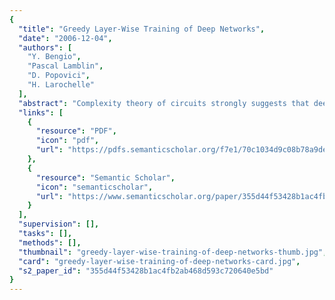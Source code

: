 ```yaml
---
{
  "title": "Greedy Layer-Wise Training of Deep Networks",
  "date": "2006-12-04",
  "authors": [
    "Y. Bengio",
    "Pascal Lamblin",
    "D. Popovici",
    "H. Larochelle"
  ],
  "abstract": "Complexity theory of circuits strongly suggests that deep architectures can be much more efficient (sometimes exponentially) than shallow architectures, in terms of computational elements required to represent some functions. Deep multi-layer neural networks have many levels of non-linearities allowing them to compactly represent highly non-linear and highly-varying functions. However, until recently it was not clear how to train such deep networks, since gradient-based optimization starting from random initialization appears to often get stuck in poor solutions. Hinton et al. recently introduced a greedy layer-wise unsupervised learning algorithm for Deep Belief Networks (DBN), a generative model with many layers of hidden causal variables. In the context of the above optimization problem, we study this algorithm empirically and explore variants to better understand its success and extend it to cases where the inputs are continuous or where the structure of the input distribution is not revealing enough about the variable to be predicted in a supervised task. Our experiments also confirm the hypothesis that the greedy layer-wise unsupervised training strategy mostly helps the optimization, by initializing weights in a region near a good local minimum, giving rise to internal distributed representations that are high-level abstractions of the input, bringing better generalization.",
  "links": [
    {
      "resource": "PDF",
      "icon": "pdf",
      "url": "https://pdfs.semanticscholar.org/f7e1/70c1034d9c08b78a9de7317e4bcf63abc629.pdf"
    },
    {
      "resource": "Semantic Scholar",
      "icon": "semanticscholar",
      "url": "https://www.semanticscholar.org/paper/355d44f53428b1ac4fb2ab468d593c720640e5bd"
    }
  ],
  "supervision": [],
  "tasks": [],
  "methods": [],
  "thumbnail": "greedy-layer-wise-training-of-deep-networks-thumb.jpg",
  "card": "greedy-layer-wise-training-of-deep-networks-card.jpg",
  "s2_paper_id": "355d44f53428b1ac4fb2ab468d593c720640e5bd"
}
---
```


